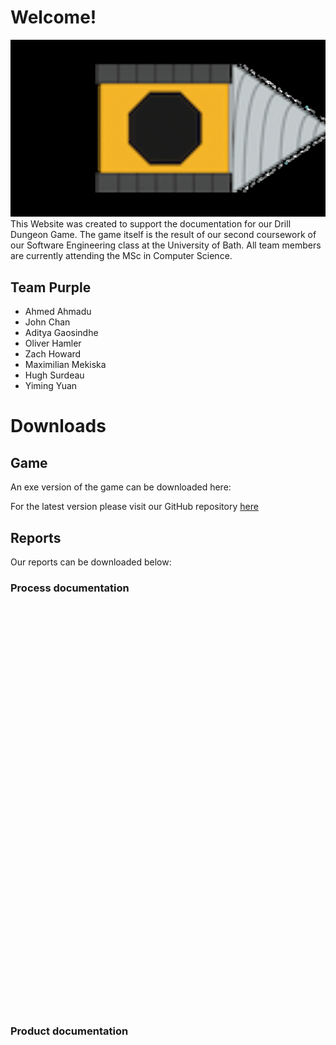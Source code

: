 <style>
	div {
		text-align: justify;
		text-justify: inter-word;
		font-family: "Times New Roman";			
	}

	object {
		display: block;
		margin: 0 auto;
	}
</style>



# Welcome!
![](gifs/drill_v2_2.gif)
This Website was created to support the documentation for our Drill Dungeon
Game. The game itself is the result of our second coursework of our Software
Engineering class at the University of Bath. All team members are currently
attending the MSc in Computer Science.

## Team Purple

- Ahmed Ahmadu
- John Chan
- Aditya Gaosindhe
- Oliver Hamler
- Zach Howard
- Maximilian Mekiska
- Hugh Surdeau
- Yiming Yuan


# Downloads


## Game

An exe version of the game can be downloaded here:

For the latest version please visit our GitHub repository [here](https://github.bath.ac.uk/hs706/DrillDungeonGame)




## Reports

Our reports can be downloaded below:

### Process documentation
<object data="documents/CW2_Process_Documentation.pdf" type="application/pdf" width="560" height="650">
</object>

### Product documentation
<object data="documents/CW2_ProductDocumentation.pdf" type="application/pdf" width="560" height="650">
</object>
